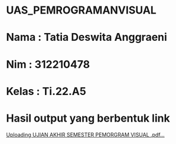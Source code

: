 # UAS_PEMROGRAMANVISUAL

# Nama : Tatia Deswita Anggraeni

# Nim : 312210478

# Kelas : Ti.22.A5


# Hasil output yang berbentuk link

[Uploading UJIAN AKHIR SEMESTER PEMORGRAM VISUAL .pdf…]()
